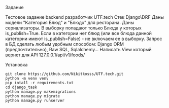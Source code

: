 Задание

Тестовое задание backend разработчик UTF.tech
Стек Django\DRF
Даны модели "Категория Блюд" и "Блюдо" для ресторана.
Даны сериализаторы.
В выборку попадают только Блюда у которых is_publish=True.
Если в категории нет блюд (или все блюда данной категории имеют is_publish=False) - не включаем ее в выборку.
Запрос в БД сделать любым удобным способом:
Django ORM (предпочтительно), Raw SQL, Sqlalchemy…
Написать View который вернет для API 127.0.0.1/api/v1/foods/

Установка
```
git clone https://github.com/Nikitkosss/UTF.tech.git
python -m venv venv
pip intall -r requirements.txt
cd django_task
python manage.py makemigrations
python manage.py migrate
python manage.py runserver
```
